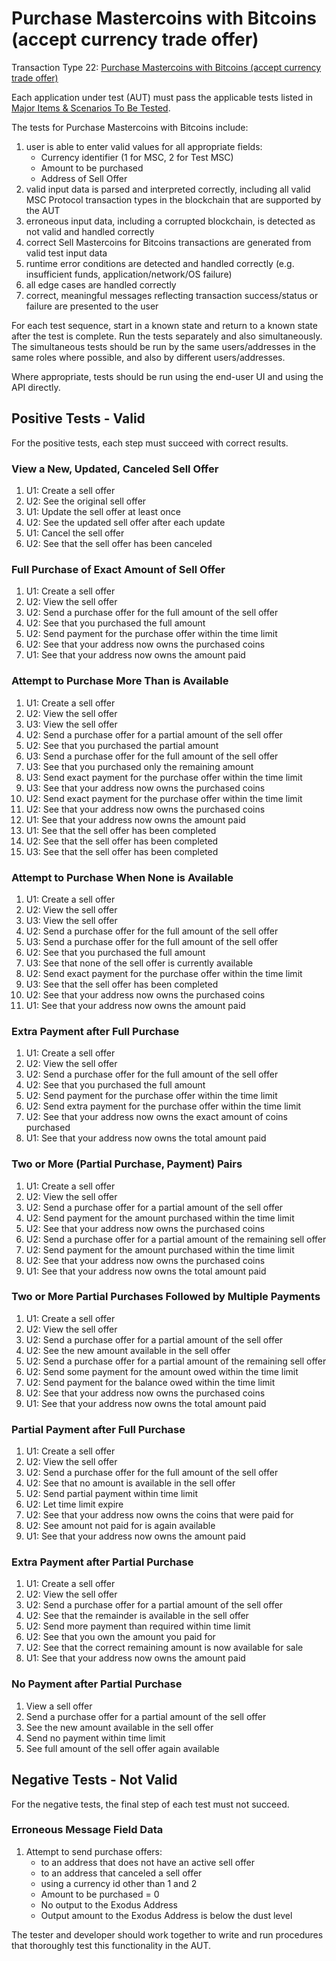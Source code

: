 # Purchase Mastercoins with Bitcoins (accept currency trade offer)

Transaction Type 22: [Purchase Mastercoins with Bitcoins (accept currency trade offer)](https://github.com/mastercoin-MSC/spec#purchase-mastercoins-with-bitcoins)

Each application under test (AUT) must pass the applicable tests listed in [Major Items & Scenarios To Be Tested](https://github.com/marv-engine/QA/blob/master/MastercoinDistributedExchangeTestPlan.md#major-items--scenarios-to-be-tested).

The tests for Purchase Mastercoins with Bitcoins include:

1. user is able to enter valid values for all appropriate fields:
    * Currency identifier (1 for MSC, 2 for Test MSC)
    * Amount to be purchased
    * Address of Sell Offer
1. valid input data is parsed and interpreted correctly, including all valid MSC Protocol transaction types in the blockchain that are supported by the AUT
1. erroneous input data, including a corrupted blockchain, is detected as not valid and handled correctly
1. correct Sell Mastercoins for Bitcoins transactions are generated from valid test input data
1. runtime error conditions are detected and handled correctly (e.g. insufficient funds, application/network/OS failure)
1. all edge cases are handled correctly
1. correct, meaningful messages reflecting transaction success/status or failure are presented to the user

For each test sequence, start in a known state and return to a known state after the test is complete. Run the tests separately and also simultaneously. The simultaneous tests should be run by the same users/addresses in the same roles where possible, and also by different users/addresses.

Where appropriate, tests should be run using the end-user UI and using the API directly.

## Positive Tests - Valid
For the positive tests, each step must succeed with correct results. 

### View a New, Updated, Canceled Sell Offer
1. U1: Create a sell offer
1. U2: See the original sell offer
1. U1: Update the sell offer at least once
1. U2: See the updated sell offer after each update
1. U1: Cancel the sell offer
1. U2: See that the sell offer has been canceled

### Full Purchase of Exact Amount of Sell Offer
1. U1: Create a sell offer
1. U2: View the sell offer
1. U2: Send a purchase offer for the full amount of the sell offer
1. U2: See that you purchased the full amount
1. U2: Send payment for the purchase offer within the time limit
1. U2: See that your address now owns the purchased coins
1. U1: See that your address now owns the amount paid

### Attempt to Purchase More Than is Available
1. U1: Create a sell offer
1. U2: View the sell offer
1. U3: View the sell offer
1. U2: Send a purchase offer for a partial amount of the sell offer
1. U2: See that you purchased the partial amount 
1. U3: Send a purchase offer for the full amount of the sell offer
1. U3: See that you purchased only the remaining amount 
1. U3: Send exact payment for the purchase offer within the time limit
1. U3: See that your address now owns the purchased coins
1. U2: Send exact payment for the purchase offer within the time limit
1. U2: See that your address now owns the purchased coins
1. U1: See that your address now owns the amount paid
1. U1: See that the sell offer has been completed
1. U2: See that the sell offer has been completed
1. U3: See that the sell offer has been completed

### Attempt to Purchase When None is Available
1. U1: Create a sell offer
1. U2: View the sell offer
1. U3: View the sell offer
1. U2: Send a purchase offer for the full amount of the sell offer
1. U3: Send a purchase offer for the full amount of the sell offer
1. U2: See that you purchased the full amount 
1. U3: See that none of the sell offer is currently available 
1. U2: Send exact payment for the purchase offer within the time limit
1. U3: See that the sell offer has been completed
1. U2: See that your address now owns the purchased coins
1. U1: See that your address now owns the amount paid

### Extra Payment after Full Purchase
1. U1: Create a sell offer
1. U2: View the sell offer
1. U2: Send a purchase offer for the full amount of the sell offer
1. U2: See that you purchased the full amount
1. U2: Send payment for the purchase offer within the time limit
1. U2: Send extra payment for the purchase offer within the time limit
1. U2: See that your address now owns the exact amount of coins purchased
1. U1: See that your address now owns the total amount paid

### Two or More (Partial Purchase, Payment) Pairs
1. U1: Create a sell offer
1. U2: View the sell offer
1. U2: Send a purchase offer for a partial amount of the sell offer
1. U2: Send payment for the amount purchased within the time limit
1. U2: See that your address now owns the purchased coins
1. U2: Send a purchase offer for a partial amount of the remaining sell offer
1. U2: Send payment for the amount purchased within the time limit
1. U2: See that your address now owns the purchased coins
1. U1: See that your address now owns the total amount paid

### Two or More Partial Purchases Followed by Multiple Payments
1. U1: Create a sell offer
1. U2: View the sell offer
1. U2: Send a purchase offer for a partial amount of the sell offer
1. U2: See the new amount available in the sell offer
1. U2: Send a purchase offer for a partial amount of the remaining sell offer
1. U2: Send some payment for the amount owed within the time limit
1. U2: Send payment for the balance owed within the time limit
1. U2: See that your address now owns the purchased coins
1. U1: See that your address now owns the total amount paid

### Partial Payment after Full Purchase
1. U1: Create a sell offer
1. U2: View the sell offer
1. U2: Send a purchase offer for the full amount of the sell offer
1. U2: See that no amount is available in the sell offer
1. U2: Send partial payment within time limit
1. U2: Let time limit expire
1. U2: See that your address now owns the coins that were paid for
1. U2: See amount not paid for is again available
1. U1: See that your address now owns the amount paid

### Extra Payment after Partial Purchase
1. U1: Create a sell offer
1. U2: View the sell offer
1. U2: Send a purchase offer for a partial amount of the sell offer
1. U2: See that the remainder is available in the sell offer
1. U2: Send more payment than required within time limit
1. U2: See that you own the amount you paid for
1. U2: See that the correct remaining amount is now available for sale
1. U1: See that your address now owns the amount paid

### No Payment after Partial Purchase
1. View a sell offer
1. Send a purchase offer for a partial amount of the sell offer
1. See the new amount available in the sell offer
1. Send no payment within time limit
1. See full amount of the sell offer again available

## Negative Tests - Not Valid
For the negative tests, the final step of each test must not succeed.

### Erroneous Message Field Data
1. Attempt to send purchase offers:
    * to an address that does not have an active sell offer
    * to an address that canceled a sell offer
    * using a currency id other than 1 and 2
    * Amount to be purchased = 0
    * No output to the Exodus Address
    * Output amount to the Exodus Address is below the dust level

The tester and developer should work together to write and run procedures that thoroughly test this functionality in the AUT.
